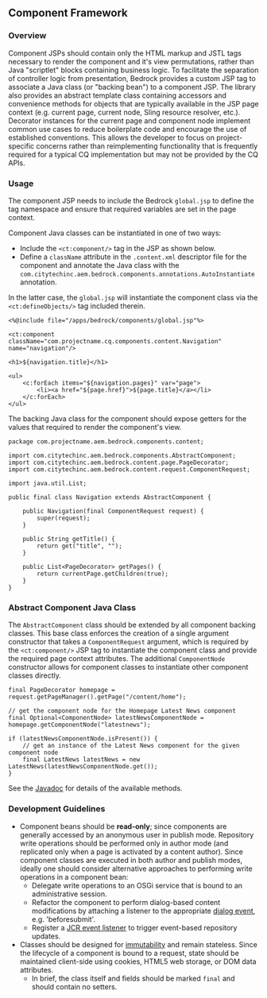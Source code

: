 ## Component Framework

### Overview

Component JSPs should contain only the HTML markup and JSTL tags necessary to render the component and it's view permutations, rather than Java "scriptlet" blocks containing business logic.  To facilitate the separation of controller logic from presentation, Bedrock provides a custom JSP tag to associate a Java class (or "backing bean") to a component JSP.  The library also provides an abstract template class containing accessors and convenience methods for objects that are typically available in the JSP page context (e.g. current page, current node, Sling resource resolver, etc.).  Decorator instances for the current page and component node implement common use cases to reduce boilerplate code and encourage the use of established conventions.  This allows the developer to focus on project-specific concerns rather than reimplementing functionality that is frequently required for a typical CQ implementation but may not be provided by the CQ APIs.

### Usage

The component JSP needs to include the Bedrock `global.jsp` to define the tag namespace and ensure that required variables are set in the page context.

Component Java classes can be instantiated in one of two ways:

* Include the `<ct:component/>` tag in the JSP as shown below.
* Define a `className` attribute in the `.content.xml` descriptor file for the component and annotate the Java class with the `com.citytechinc.aem.bedrock.components.annotations.AutoInstantiate` annotation.

In the latter case, the `global.jsp` will instantiate the component class via the `<ct:defineObjects/>` tag included therein.

    <%@include file="/apps/bedrock/components/global.jsp"%>

    <ct:component className="com.projectname.cq.components.content.Navigation" name="navigation"/>

    <h1>${navigation.title}</h1>

    <ul>
        <c:forEach items="${navigation.pages}" var="page">
            <li><a href="${page.href}">${page.title}</a></li>
        </c:forEach>
    </ul>

The backing Java class for the component should expose getters for the values that required to render the component's view.

    package com.projectname.aem.bedrock.components.content;

    import com.citytechinc.aem.bedrock.components.AbstractComponent;
    import com.citytechinc.aem.bedrock.content.page.PageDecorator;
    import com.citytechinc.aem.bedrock.content.request.ComponentRequest;

    import java.util.List;

    public final class Navigation extends AbstractComponent {

        public Navigation(final ComponentRequest request) {
            super(request);
        }

        public String getTitle() {
            return get("title", "");
        }

        public List<PageDecorator> getPages() {
            return currentPage.getChildren(true);
        }
    }

### Abstract Component Java Class

The `AbstractComponent` class should be extended by all component backing classes.  This base class enforces the creation of a single argument constructor that takes a `ComponentRequest` argument, which is required by the `<ct:component/>` JSP tag to instantiate the component class and provide the required page context attributes.  The additional `ComponentNode` constructor allows for component classes to instantiate other component classes directly.

    final PageDecorator homepage = request.getPageManager().getPage("/content/home");

    // get the component node for the Homepage Latest News component
    final Optional<ComponentNode> latestNewsComponentNode = homepage.getComponentNode("latestnews");

    if (latestNewsComponentNode.isPresent()) {
        // get an instance of the Latest News component for the given component node
        final LatestNews latestNews = new LatestNews(latestNewsComponentNode.get());
    }

See the [Javadoc](http://code.citytechinc.com/bedrock/apidocs/com/citytechinc/cq/library/components/AbstractComponent.html) for details of the available methods.

### Development Guidelines

* Component beans should be **read-only**; since components are generally accessed by an anonymous user in publish mode.  Repository write operations should be performed only in author mode (and replicated only when a page is activated by a content author).  Since component classes are executed in both author and publish modes, ideally one should consider alternative approaches to performing write operations in a component bean:
    * Delegate write operations to an OSGi service that is bound to an administrative session.
    * Refactor the component to perform dialog-based content modifications by attaching a listener to the appropriate [dialog event](http://dev.day.com/content/docs/en/cq/current/widgets-api/index.html?class=CQ.Dialog), e.g. 'beforesubmit'.
    * Register a [JCR event listener](http://www.day.com/maven/jsr170/javadocs/jcr-2.0/javax/jcr/observation/ObservationManager.html) to trigger event-based repository updates.
* Classes should be designed for [immutability](http://www.javapractices.com/topic/TopicAction.do?Id=29) and remain stateless.  Since the lifecycle of a component is bound to a request, state should be maintained client-side using cookies, HTML5 web storage, or DOM data attributes.
    * In brief, the class itself and fields should be marked `final` and should contain no setters.
